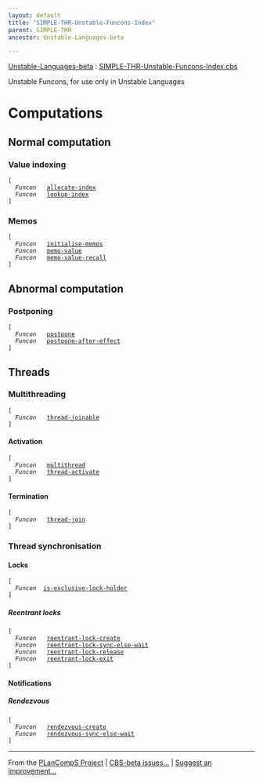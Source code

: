 ```yaml
---
layout: default
title: "SIMPLE-THR-Unstable-Funcons-Index"
parent: SIMPLE-THR
ancestor: Unstable-Languages-beta

---
```


[Unstable-Languages-beta] : [SIMPLE-THR-Unstable-Funcons-Index.cbs]


Unstable Funcons, for use only in Unstable Languages


# Computations

## Normal computation

### Value indexing
<div class="highlighter-rouge"><pre class="highlight"><code>[
  <i class="keyword">Funcon</i>   <span class="name"><a href="../../../../../Unstable-Funcons-beta/Computations/Normal/Indexing/index.html#Name_allocate-index">allocate-index</a></span>
  <i class="keyword">Funcon</i>   <span class="name"><a href="../../../../../Unstable-Funcons-beta/Computations/Normal/Indexing/index.html#Name_lookup-index">lookup-index</a></span>
]</code></pre></div>


### Memos
<div class="highlighter-rouge"><pre class="highlight"><code>[
  <i class="keyword">Funcon</i>   <span class="name"><a href="../../../../../Unstable-Funcons-beta/Computations/Normal/Memos/index.html#Name_initialise-memos">initialise-memos</a></span>
  <i class="keyword">Funcon</i>   <span class="name"><a href="../../../../../Unstable-Funcons-beta/Computations/Normal/Memos/index.html#Name_memo-value">memo-value</a></span>
  <i class="keyword">Funcon</i>   <span class="name"><a href="../../../../../Unstable-Funcons-beta/Computations/Normal/Memos/index.html#Name_memo-value-recall">memo-value-recall</a></span>
]</code></pre></div>



## Abnormal computation

### Postponing
<div class="highlighter-rouge"><pre class="highlight"><code>[
  <i class="keyword">Funcon</i>   <span class="name"><a href="../../../../../Unstable-Funcons-beta/Computations/Abnormal/Postponing/index.html#Name_postpone">postpone</a></span>
  <i class="keyword">Funcon</i>   <span class="name"><a href="../../../../../Unstable-Funcons-beta/Computations/Abnormal/Postponing/index.html#Name_postpone-after-effect">postpone-after-effect</a></span>
]</code></pre></div>


## Threads

### Multithreading
<div class="highlighter-rouge"><pre class="highlight"><code>[
  <i class="keyword">Funcon</i>   <span class="name"><a href="../../../../../Unstable-Funcons-beta/Computations/Threads/Multithreading/index.html#Name_thread-joinable">thread-joinable</a></span>
]</code></pre></div>


#### Activation
<div class="highlighter-rouge"><pre class="highlight"><code>[
  <i class="keyword">Funcon</i>   <span class="name"><a href="../../../../../Unstable-Funcons-beta/Computations/Threads/Multithreading/index.html#Name_multithread">multithread</a></span>
  <i class="keyword">Funcon</i>   <span class="name"><a href="../../../../../Unstable-Funcons-beta/Computations/Threads/Multithreading/index.html#Name_thread-activate">thread-activate</a></span>
]</code></pre></div>


#### Termination
<div class="highlighter-rouge"><pre class="highlight"><code>[
  <i class="keyword">Funcon</i>   <span class="name"><a href="../../../../../Unstable-Funcons-beta/Computations/Threads/Multithreading/index.html#Name_thread-join">thread-join</a></span>
]</code></pre></div>


### Thread synchronisation

#### Locks
<div class="highlighter-rouge"><pre class="highlight"><code>[
  <i class="keyword">Funcon</i>  <span class="name"><a href="../../../../../Unstable-Funcons-beta/Computations/Threads/Synchronising/Locks/index.html#Name_is-exclusive-lock-holder">is-exclusive-lock-holder</a></span>
]</code></pre></div>


##### Reentrant locks
<div class="highlighter-rouge"><pre class="highlight"><code>[
  <i class="keyword">Funcon</i>   <span class="name"><a href="../../../../../Unstable-Funcons-beta/Computations/Threads/Synchronising/Locks/index.html#Name_reentrant-lock-create">reentrant-lock-create</a></span>
  <i class="keyword">Funcon</i>   <span class="name"><a href="../../../../../Unstable-Funcons-beta/Computations/Threads/Synchronising/Locks/index.html#Name_reentrant-lock-sync-else-wait">reentrant-lock-sync-else-wait</a></span>
  <i class="keyword">Funcon</i>   <span class="name"><a href="../../../../../Unstable-Funcons-beta/Computations/Threads/Synchronising/Locks/index.html#Name_reentrant-lock-release">reentrant-lock-release</a></span>
  <i class="keyword">Funcon</i>   <span class="name"><a href="../../../../../Unstable-Funcons-beta/Computations/Threads/Synchronising/Locks/index.html#Name_reentrant-lock-exit">reentrant-lock-exit</a></span>
]</code></pre></div>


#### Notifications

##### Rendezvous
<div class="highlighter-rouge"><pre class="highlight"><code>[
  <i class="keyword">Funcon</i>   <span class="name"><a href="../../../../../Unstable-Funcons-beta/Computations/Threads/Synchronising/Notifications/index.html#Name_rendezvous-create">rendezvous-create</a></span>
  <i class="keyword">Funcon</i>   <span class="name"><a href="../../../../../Unstable-Funcons-beta/Computations/Threads/Synchronising/Notifications/index.html#Name_rendezvous-sync-else-wait">rendezvous-sync-else-wait</a></span>
]</code></pre></div>


[Funcons-beta]: /CBS-beta/docs/Funcons-beta
  "FUNCONS-BETA"
[Unstable-Funcons-beta]: /CBS-beta/docs/Unstable-Funcons-beta
  "UNSTABLE-FUNCONS-BETA"
[Languages-beta]: /CBS-beta/docs/Languages-beta
  "LANGUAGES-BETA"
[Unstable-Languages-beta]: /CBS-beta/docs/Unstable-Languages-beta
  "UNSTABLE-LANGUAGES-BETA"
[CBS-beta]: /CBS-beta 
  "CBS-BETA"


____

From the [PLanCompS Project] | [CBS-beta issues...] | [Suggest an improvement...]

[SIMPLE-THR-Unstable-Funcons-Index.cbs]: /CBS-beta/Unstable-Languages-beta/SIMPLE-Threads/SIMPLE-THR-cbs/SIMPLE-THR/SIMPLE-THR-Unstable-Funcons-Index/SIMPLE-THR-Unstable-Funcons-Index.cbs
  "CBS SOURCE FILE"
[PLanCompS Project]: https://plancomps.github.io
  "PROGRAMMING LANGUAGE COMPONENTS AND SPECIFICATIONS PROJECT HOME PAGE"
[CBS-beta issues...]: https://github.com/plancomps/CBS-beta/issues
  "CBS-BETA ISSUE REPORTS ON GITHUB"
[Suggest an improvement...]: mailto:plancomps@gmail.com?Subject=CBS-beta%20-%20comment&Body=Re%3A%20CBS-beta%20specification%20at%20SIMPLE-THR/SIMPLE-THR-Unstable-Funcons-Index/SIMPLE-THR-Unstable-Funcons-Index.cbs%0A%0AComment/Query/Issue/Suggestion%3A%0A%0A%0ASignature%3A%0A 
  "GENERATE AN EMAIL TEMPLATE"
